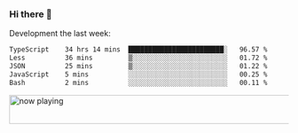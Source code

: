 ### Hi there 👋

Development the last week:
<!--START_SECTION:waka-->

```txt
TypeScript    34 hrs 14 mins  ████████████████████████░   96.57 %
Less          36 mins         ▒░░░░░░░░░░░░░░░░░░░░░░░░   01.72 %
JSON          25 mins         ▒░░░░░░░░░░░░░░░░░░░░░░░░   01.22 %
JavaScript    5 mins          ░░░░░░░░░░░░░░░░░░░░░░░░░   00.25 %
Bash          2 mins          ░░░░░░░░░░░░░░░░░░░░░░░░░   00.11 %
```

<!--END_SECTION:waka-->

<!--
**JASONPANGGO/jasonpanggo** is a ✨ _special_ ✨ repository because its `README.md` (this file) appears on your GitHub profile.

Here are some ideas to get you started:

- 🔭 I’m currently working on ...
- 🌱 I’m currently learning ...
- 👯 I’m looking to collaborate on ...
- 🤔 I’m looking for help with ...
- 💬 Ask me about ...
- 📫 How to reach me: ...
- 😄 Pronouns: ...
- ⚡ Fun fact: ...
-->

<a href="https://volt.fm/user/q8yd9e79csfr57rt" target="_blank"><img src="https://spotify-badge-egoist.vercel.app/api/now-playing" width="540" height="52" alt="now playing"></a>
